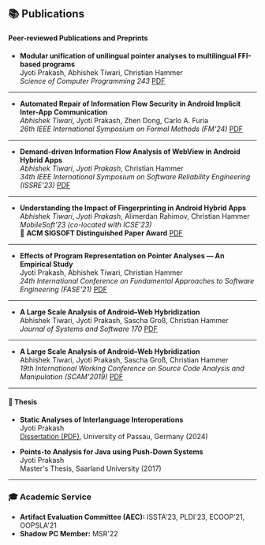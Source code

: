 ## 📚 Publications

#### Peer-reviewed Publications and Preprints

- **Modular unification of unilingual pointer analyses to multilingual FFI-based programs**  
  Jyoti Prakash, Abhishek Tiwari, Christian Hammer  
  _Science of Computer Programming 243_  [PDF](https://www.sciencedirect.com/science/article/pii/S0167642325000176)

---

- **Automated Repair of Information Flow Security in Android Implicit Inter-App Communication**  
  *Abhishek Tiwari*, Jyoti Prakash, Zhen Dong, Carlo A. Furia  
  _26th IEEE International Symposium on Formal Methods (FM'24)_  [PDF](https://arxiv.org/pdf/2305.03916)  

---

- **Demand-driven Information Flow Analysis of WebView in Android Hybrid Apps**  
  *Abhishek Tiwari*, *Jyoti Prakash*, Christian Hammer  
  _34th IEEE International Symposium on Software Reliability Engineering (ISSRE'23)_  [PDF](https://arxiv.org/pdf/2305.03916)

---

- **Understanding the Impact of Fingerprinting in Android Hybrid Apps**  
  *Abhishek Tiwari*, *Jyoti Prakash*, Alimerdan Rahimov, Christian Hammer  
  _MobileSoft'23 (co-located with ICSE'23)_  
  🏅 **ACM SIGSOFT Distinguished Paper Award**  [PDF](assests/charlie.pdf)

---

- **Effects of Program Representation on Pointer Analyses — An Empirical Study**  
  Jyoti Prakash, Abhishek Tiwari, Christian Hammer  
  _24th International Conference on Fundamental Approaches to Software Engineering (FASE'21)_  [PDF](assests/pointeval.pdf)

---

- **A Large Scale Analysis of Android–Web Hybridization**  
  Abhishek Tiwari, Jyoti Prakash, Sascha Groß, Christian Hammer  
  _Journal of Systems and Software 170_  [PDF](assests/ludroid-journal.pdf)

---

- **A Large Scale Analysis of Android–Web Hybridization**  
  Abhishek Tiwari, Jyoti Prakash, Sascha Groß, Christian Hammer  
  _19th International Working Conference on Source Code Analysis and Manipulation (SCAM'2019)_  [PDF](assests/ludroid.pdf)

---

#### 📘 Thesis

- **Static Analyses of Interlanguage Interoperations**  
  Jyoti Prakash  
  [Dissertation (PDF)](assests/thesis.pdf), University of Passau, Germany (2024)

- **Points-to Analysis for Java using Push-Down Systems**  
  Jyoti Prakash  
  Master's Thesis, Saarland University (2017)

---

### 🎓 Academic Service

- **Artifact Evaluation Committee (AEC):** ISSTA'23, PLDI'23, ECOOP'21, OOPSLA'21  
- **Shadow PC Member:** MSR'22
